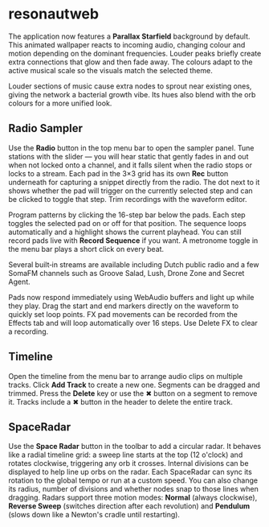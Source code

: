# resonautweb

The application now features a **Parallax Starfield** background by default.
This animated wallpaper reacts to incoming audio, changing colour and motion
depending on the dominant frequencies. Louder peaks briefly create extra
connections that glow and then fade away. The colours adapt to the active musical
scale so the visuals match the selected theme.

Louder sections of music cause extra nodes to sprout near existing ones, giving
the network a bacterial growth vibe. Its hues also blend with the orb colours
for a more unified look.

## Radio Sampler

Use the **Radio** button in the top menu bar to open the sampler panel. Tune stations with the slider — you will hear static that gently fades in and out when not locked onto a channel, and it falls silent when the radio stops or locks to a stream. Each pad in the 3×3 grid has its own **Rec** button underneath for capturing a snippet directly from the radio. The dot next to it shows whether the pad will trigger on the currently selected step and can be clicked to toggle that step. Trim recordings with the waveform editor.

Program patterns by clicking the 16-step bar below the pads. Each step toggles the selected pad on or off for that position. The sequence loops automatically and a highlight shows the current playhead. You can still record pads live with **Record Sequence** if you want. A metronome toggle in the menu bar plays a short click on every beat.

Several built‑in streams are available including Dutch public radio and a few SomaFM channels such as Groove Salad, Lush, Drone Zone and Secret Agent.

Pads now respond immediately using WebAudio buffers and light up while they play. Drag the start and end markers directly on the waveform to quickly set loop points.
FX pad movements can be recorded from the Effects tab and will loop automatically over 16 steps. Use Delete FX to clear a recording.

## Timeline

Open the timeline from the menu bar to arrange audio clips on multiple tracks. Click **Add Track** to create a new one. Segments can be dragged and trimmed. Press the **Delete** key or use the ✖ button on a segment to remove it. Tracks include a ✖ button in the header to delete the entire track.

## SpaceRadar

Use the **Space Radar** button in the toolbar to add a circular radar. It behaves like a radial timeline grid: a sweep line starts at the top (12 o'clock) and rotates clockwise, triggering any orb it crosses. Internal divisions can be displayed to help line up orbs on the radar.
Each SpaceRadar can sync its rotation to the global tempo or run at a custom speed. You can also change its radius, number of divisions and whether nodes snap to those lines when dragging.
Radars support three motion modes: **Normal** (always clockwise), **Reverse Sweep** (switches direction after each revolution) and **Pendulum** (slows down like a Newton's cradle until restarting).
